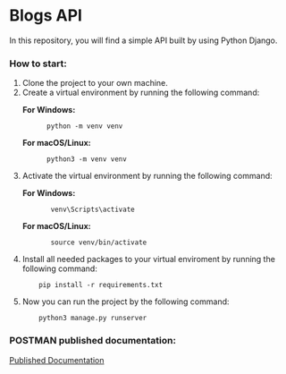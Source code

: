 # Blogs API

In this repository, you will find a simple API built by using Python Django.

<h3> How to start:</h3>
<ol>
  <li>Clone the project to your own machine. </li> 
  <li>Create a virtual environment by running the following command: </li> 

  **For Windows:**<br>

          python -m venv venv

  **For macOS/Linux:**<br>

          python3 -m venv venv


  <li>Activate the virtual environment by running the following command:</li>

   **For Windows:**<br>

           venv\Scripts\activate

   **For macOS/Linux:**<br>

           source venv/bin/activate

  <li>Install all needed packages to your virtual enviroment by running the following command:</li>

        pip install -r requirements.txt 

  <li>Now you can run the project by the following command:</li>

        python3 manage.py runserver  
</ol> 


<h3> POSTMAN published documentation: </h3>

   [Published Documentation](https://documenter.getpostman.com/view/27787866/2s93si2ABz)
